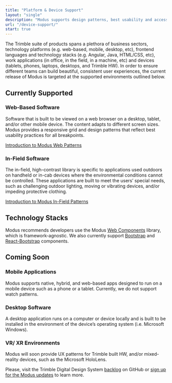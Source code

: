 ```yaml
---
title: "Platform & Device Support"
layout: "single"
description: "Modus supports design patterns, best usability and accessibility practices for products built across platforms."
url: "/device-support/"
start: true
---
```


The Trimble suite of products spans a plethora of business sectors, technology platforms (e.g. web-based, mobile, desktop, etc), frontend languages and technology stacks (e.g. Angular, Java, HTML/CSS, etc), work applications (in office, in the field, in a machine, etc) and devices (tablets, phones, laptops, desktops, and Trimble HW). In order to ensure different teams can build beautiful, consistent user experiences, the current release of Modus is targeted at the supported environments outlined below.

## Currently Supported

### Web-Based Software

Software that is built to be viewed on a web browser on a desktop, tablet, and/or other mobile device. The content adapts to different screen sizes. Modus provides a responsive grid and design patterns that reflect best usability practices for all breakpoints.

[Introduction to Modus Web Patterns](/components/web/introduction/)

### In-Field Software

The in-field, high-contrast library is specific to applications used outdoors on handheld or in-cab devices where the environmental conditions cannot be controlled. These applications are built to meet the users’ special needs, such as challenging outdoor lighting, moving or vibrating devices, and/or impeding protective clothing.

[Introduction to Modus In-Field Patterns](/components/in-field/introduction/)

## Technology Stacks

Modus recommends developers use the Modus [Web Components](https://modus-web-components.trimble.com/?path=/story/introduction-welcome--page) library, which is framework-agnostic. We also currently support [Bootstrap](https://modus-bootstrap.trimble.com/) and [React-Bootstrap](https://modus-react-bootstrap.trimble.com/) components.

## Coming Soon

### Mobile Applications

Modus supports native, hybrid, and web-based apps designed to run on a mobile device such as a phone or a tablet. Currently, we do not support watch patterns.

### Desktop Software

A desktop application runs on a computer or device locally and is built to be installed in the environment of the device’s operating system (i.e. Microsoft Windows).

### VR/ XR Environments

Modus will soon provide UX patterns for Trimble built HW, and/or mixed-reality devices, such as the Microsoft HoloLens.

Please, visit the Trimble Digital Design System [backlog](https://github.com/orgs/trimble-oss/projects/5/views/1) on GitHub or [sign up for the Modus updates](/community/contribute/) to learn more.
